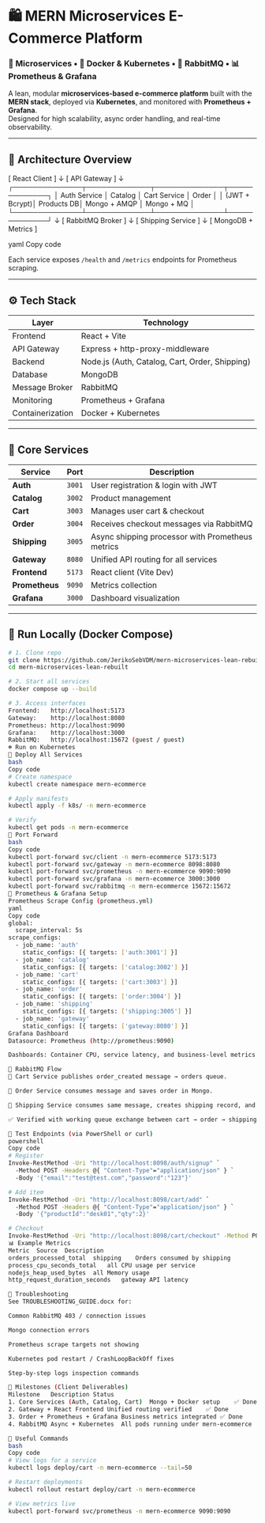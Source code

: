 ﻿# 🛍️ MERN Microservices E-Commerce Platform  

### 🚀 Microservices • 🐳 Docker & Kubernetes • 🐇 RabbitMQ • 📊 Prometheus & Grafana  

A lean, modular **microservices-based e-commerce platform** built with the **MERN stack**, deployed via **Kubernetes**, and monitored with **Prometheus + Grafana**.  
Designed for high scalability, async order handling, and real-time observability.

---

## 🧱 Architecture Overview

[ React Client ]
↓
[ API Gateway ]
↓
┌──────────────┬─────────────┬──────────────┬─────────────┐
│ Auth Service │ Catalog │ Cart Service │ Order │
│ (JWT + Bcrypt)│ Products DB│ Mongo + AMQP │ Mongo + MQ │
└──────────────┴─────────────┴──────────────┴─────────────┘
↓
[ RabbitMQ Broker ]
↓
[ Shipping Service ]
↓
[ MongoDB + Metrics ]

yaml
Copy code

Each service exposes `/health` and `/metrics` endpoints for Prometheus scraping.

---

## ⚙️ Tech Stack

| Layer | Technology |
|-------|-------------|
| Frontend | React + Vite |
| API Gateway | Express + http-proxy-middleware |
| Backend | Node.js (Auth, Catalog, Cart, Order, Shipping) |
| Database | MongoDB |
| Message Broker | RabbitMQ |
| Monitoring | Prometheus + Grafana |
| Containerization | Docker + Kubernetes |

---

## 🧩 Core Services

| Service | Port | Description |
|----------|------|-------------|
| **Auth** | `3001` | User registration & login with JWT |
| **Catalog** | `3002` | Product management |
| **Cart** | `3003` | Manages user cart & checkout |
| **Order** | `3004` | Receives checkout messages via RabbitMQ |
| **Shipping** | `3005` | Async shipping processor with Prometheus metrics |
| **Gateway** | `8080` | Unified API routing for all services |
| **Frontend** | `5173` | React client (Vite Dev) |
| **Prometheus** | `9090` | Metrics collection |
| **Grafana** | `3000` | Dashboard visualization |

---

## 🐳 Run Locally (Docker Compose)

```bash
# 1. Clone repo
git clone https://github.com/JerikoSebVDM/mern-microservices-lean-rebuilt.git
cd mern-microservices-lean-rebuilt

# 2. Start all services
docker compose up --build

# 3. Access interfaces
Frontend:   http://localhost:5173  
Gateway:    http://localhost:8080  
Prometheus: http://localhost:9090  
Grafana:    http://localhost:3000  
RabbitMQ:   http://localhost:15672 (guest / guest)
☸️ Run on Kubernetes
🧭 Deploy All Services
bash
Copy code
# Create namespace
kubectl create namespace mern-ecommerce

# Apply manifests
kubectl apply -f k8s/ -n mern-ecommerce

# Verify
kubectl get pods -n mern-ecommerce
🔌 Port Forward
bash
Copy code
kubectl port-forward svc/client -n mern-ecommerce 5173:5173
kubectl port-forward svc/gateway -n mern-ecommerce 8098:8080
kubectl port-forward svc/prometheus -n mern-ecommerce 9090:9090
kubectl port-forward svc/grafana -n mern-ecommerce 3000:3000
kubectl port-forward svc/rabbitmq -n mern-ecommerce 15672:15672
🧮 Prometheus & Grafana Setup
Prometheus Scrape Config (prometheus.yml)
yaml
Copy code
global:
  scrape_interval: 5s
scrape_configs:
  - job_name: 'auth'
    static_configs: [{ targets: ['auth:3001'] }]
  - job_name: 'catalog'
    static_configs: [{ targets: ['catalog:3002'] }]
  - job_name: 'cart'
    static_configs: [{ targets: ['cart:3003'] }]
  - job_name: 'order'
    static_configs: [{ targets: ['order:3004'] }]
  - job_name: 'shipping'
    static_configs: [{ targets: ['shipping:3005'] }]
  - job_name: 'gateway'
    static_configs: [{ targets: ['gateway:8080'] }]
Grafana Dashboard
Datasource: Prometheus (http://prometheus:9090)

Dashboards: Container CPU, service latency, and business-level metrics (orders processed, checkout count).

🔁 RabbitMQ Flow
🛒 Cart Service publishes order_created message → orders queue.

🧾 Order Service consumes message and saves order in Mongo.

🚚 Shipping Service consumes same message, creates shipping record, and increments Prometheus metric.

✅ Verified with working queue exchange between cart → order → shipping.

🧪 Test Endpoints (via PowerShell or curl)
powershell
Copy code
# Register
Invoke-RestMethod -Uri "http://localhost:8098/auth/signup" `
  -Method POST -Headers @{ "Content-Type"="application/json" } `
  -Body '{"email":"test@test.com","password":"123"}'

# Add item
Invoke-RestMethod -Uri "http://localhost:8098/cart/add" `
  -Method POST -Headers @{ "Content-Type"="application/json" } `
  -Body '{"productId":"desk01","qty":2}'

# Checkout
Invoke-RestMethod -Uri "http://localhost:8098/cart/checkout" -Method POST
📊 Example Metrics
Metric	Source	Description
orders_processed_total	shipping	Orders consumed by shipping
process_cpu_seconds_total	all	CPU usage per service
nodejs_heap_used_bytes	all	Memory usage
http_request_duration_seconds	gateway	API latency

🧠 Troubleshooting
See TROUBLESHOOTING_GUIDE.docx for:

Common RabbitMQ 403 / connection issues

Mongo connection errors

Prometheus scrape targets not showing

Kubernetes pod restart / CrashLoopBackOff fixes

Step-by-step logs inspection commands

🧭 Milestones (Client Deliverables)
Milestone	Description	Status
1. Core Services (Auth, Catalog, Cart)	Mongo + Docker setup	✅ Done
2. Gateway + React Frontend	Unified routing verified	✅ Done
3. Order + Prometheus + Grafana	Business metrics integrated	✅ Done
4. RabbitMQ Async + Kubernetes	All pods running under mern-ecommerce	✅ Done

🧰 Useful Commands
bash
Copy code
# View logs for a service
kubectl logs deploy/cart -n mern-ecommerce --tail=50

# Restart deployments
kubectl rollout restart deploy/cart -n mern-ecommerce

# View metrics live
kubectl port-forward svc/prometheus -n mern-ecommerce 9090:9090
